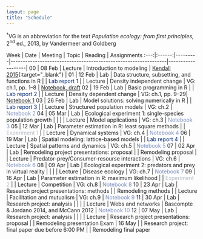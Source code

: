 ```yaml
---
layout: page
title: "Schedule"
---
```


<style>
.content {
  padding-top:    4rem;
  padding-bottom: 4rem;
}

@media (min-width: 48em) {
  .content {
    max-width: 50rem;
    margin-left: 10rem;
    margin-right: 2rem;
  }
}

@media (min-width: 64em) {
  .content {
    margin-left: 15rem;
    margin-right: 4rem;
  }
}
</style>

<sup>&#8224;</sup>VG is an abbreviation for the text *Population ecology: from first principles*, 2<sup>nd</sup> ed., 2013, by Vandermeer and Goldberg

Week |  Date  | Meeting |     Topic                                                      | Reading           | Assignments 
:---:|:------:|---------|----------------------------------------------------------------|-------------------|
00   | 08 Feb | Lecture | Introduction to modeling                                       | [Kendall 2015](http://onlinelibrary.wiley.com/doi/10.1890/14-2080.1/abstract){:target="_blank"} |
01   | 12 Feb |   Lab   | Data structure, subsetting, and functions in R                 |                   | <span style="color:#002878">Lab report 1</span>
     |        | Lecture | Density independent change                                     | VG: ch.1, pp. 1–8 | <span style="color:#788bbb">[Notebook, draft](../Assignments/Notebooks/Ch1_Notebook)</span>
02   | 19 Feb |   Lab   | Basic programming in R                                         |                   | <span style="color:#002878">Lab report 2</span>
     |        | Lecture | Density dependent change                                       | VG: ch.1, pp. 9–29| <span style="color:#788bbb">[Notebook 1](../Assignments/Notebooks/Ch1_Notebook)</span>
03   | 26 Feb |   Lab   | Model solutions: solving numerically in R                      |                   | <span style="color:#002878">Lab report 3</span>
     |        | Lecture | Structured population models                                   | VG: ch.2          | <span style="color:#788bbb">Notebook 2</span>
04   | 05 Mar |   Lab   | Ecological experiment 1: single-species population growth      |                   |
     |        | Lecture | Model applications                                             | VG: ch.3          | <span style="color:#788bbb">Notebook 3</span>
05   | 12 Mar |   Lab   | Parameter estimation in R: least square methods                |                   | <span style="color:#b4b9c2">Experiment 1</span>
     |        | Lecture | Dynamical systems                                              | VG: ch.4          | <span style="color:#788bbb">Notebook 4</span>
06   | 19 Mar |   Lab   | Spatial modeling: lattice-based models                         |                   | <span style="color:#002878">Lab report 4</span>
     |        | Lecture | Spatial patterns and dynamics                                  | VG: ch.5          | <span style="color:#788bbb">Notebook 5</span>
07   | 02 Apr |   Lab   | Remodeling project presentations: proposal                     |                   | Remodeling proposal
     |        | Lecture | Predator-prey/Consumer-resourse interactions                   | VG: ch.6          | <span style="color:#788bbb">Notebook 6</span>
08   | 09 Apr |   Lab   | Ecological experiment 2: predators and prey in virtual reality |                   |
     |        | Lecture | Disease ecology		           	                             | VG: ch.7          | <span style="color:#788bbb">Notebook 7</span>
09   | 16 Apr |   Lab   | Parameter estimation in R: maximum likelihood                  |                   | <span style="color:#b4b9c2">Experiment 2</span>
     |        | Lecture | Competition  				                                     | VG: ch.8          | <span style="color:#788bbb">Notebook 8</span>
10   | 23 Apr |   Lab   | Research project presentations: methods                        |                   | Remodeling methods
     |        | Lecture | Facilitation and mutualism                                     | VG: ch.9          | <span style="color:#788bbb">Notebook 9</span>
11   | 30 Apr |   Lab   | Research project: analysis                                     |                   |
     |        | Lecture | Webs and networks                        		                 | Bascompte & Jordano 2014, and McCann 2012              | <span style="color:#788bbb">Notebook 10</span>
12   | 07 May |   Lab   | Research project: analysis                                     |                   |
     |        | Lecture | Research project presentations: proposal                       |                   | Remodeling presentation
Exam | 16 May |         | Research project: final paper due before 6:00 PM               |                   | Remodeling final paper

